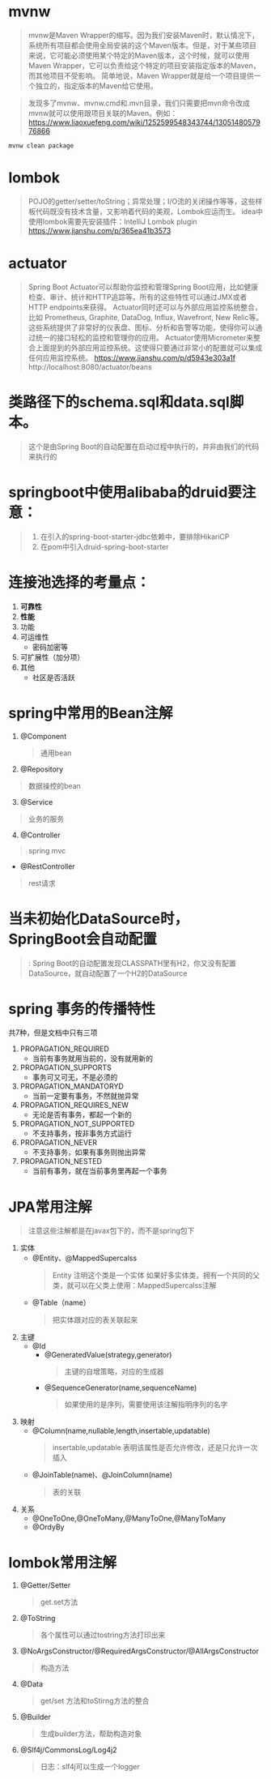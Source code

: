 # mvnw
 > mvnw是Maven Wrapper的缩写。因为我们安装Maven时，默认情况下，系统所有项目都会使用全局安装的这个Maven版本。但是，对于某些项目来说，它可能必须使用某个特定的Maven版本，这个时候，就可以使用Maven Wrapper，它可以负责给这个特定的项目安装指定版本的Maven，而其他项目不受影响。
>简单地说，Maven Wrapper就是给一个项目提供一个独立的，指定版本的Maven给它使用。

>发现多了mvnw、mvnw.cmd和.mvn目录，我们只需要把mvn命令改成mvnw就可以使用跟项目关联的Maven。例如：
>https://www.liaoxuefeng.com/wiki/1252599548343744/1305148057976866
 
```
mvnw clean package
```
# lombok
> POJO的getter/setter/toString；异常处理；I/O流的关闭操作等等，这些样板代码既没有技术含量，又影响着代码的美观，Lombok应运而生。
>idea中使用lombok需要先安装插件：IntelliJ Lombok plugin
>https://www.jianshu.com/p/365ea41b3573

# actuator
> Spring Boot Actuator可以帮助你监控和管理Spring Boot应用，比如健康检查、审计、统计和HTTP追踪等。所有的这些特性可以通过JMX或者HTTP endpoints来获得。
Actuator同时还可以与外部应用监控系统整合，比如 Prometheus, Graphite, DataDog, Influx, Wavefront, New Relic等。这些系统提供了非常好的仪表盘、图标、分析和告警等功能，使得你可以通过统一的接口轻松的监控和管理你的应用。
Actuator使用Micrometer来整合上面提到的外部应用监控系统。这使得只要通过非常小的配置就可以集成任何应用监控系统。
>https://www.jianshu.com/p/d5943e303a1f
>http://localhost:8080/actuator/beans
# 类路径下的schema.sql和data.sql脚本。
> 这个是由Spring Boot的自动配置在启动过程中执行的，并非由我们的代码来执行的
# springboot中使用alibaba的druid要注意：
> 1. 在引入的spring-boot-starter-jdbc依赖中，要排除HikariCP
> 2. 在pom中引入druid-spring-boot-starter
>
# 连接池选择的考量点：
1. **可靠性**
2. **性能**
3. 功能
4. 可运维性
    + 密码加密等
5. 可扩展性（加分项）
6. 其他
    - 社区是否活跃
    
# spring中常用的Bean注解
1. @Component
   > 通用bean
2. @Repository
> 数据操控的bean
3. @Service
> 业务的服务
4. @Controller
> spring mvc
 - @RestController
 > rest请求

# 当未初始化DataSource时，SpringBoot会自动配置
> : Spring Boot的自动配置发现CLASSPATH里有H2，你又没有配置DataSource，就自动配置了一个H2的DataSource

# spring 事务的传播特性
共7种，但是文档中只有三项
1. PROPAGATION_REQUIRED
    - 当前有事务就用当前的，没有就用新的
2. PROPAGATION_SUPPORTS
    - 事务可又可无，不是必须的
3. PROPAGATION_MANDATORYD
    - 当前一定要有事务，不然就抛异常
4. PROPAGATION_REQUIRES_NEW
    - 无论是否有事务，都起一个新的
5. PROPAGATION_NOT_SUPPORTED
    - 不支持事务，按非事务方式运行
6. PROPAGATION_NEVER
    - 不支持事务，如果有事务则抛出异常
7. PROPAGATION_NESTED
    - 当前有事务，就在当前事务里再起一个事务
    
    
# JPA常用注解
> 注意这些注解都是在javax包下的，而不是spring包下
1. 实体
    - @Entity、@MappedSupercalss
        > Entity 注明这个类是一个实体
        >如果好多实体类，拥有一个共同的父类，就可以在父类上使用：MappedSupercalss注解
    - @Table（name）
        > 把实体跟对应的表关联起来
2. 主键
    - @Id
        - @GeneratedValue(strategy,generator)
            > 主键的自增策略，对应的生成器
        - @SequenceGenerator(name,sequenceName)
            > 如果使用的是序列，需要使用该注解指明序列的名字
3. 映射
    - @Column(name,nullable,length,insertable,updatable)
        > insertable,updatable 表明该属性是否允许修改，还是只允许一次插入
    - @JoinTable(name)、@JoinColumn(name)
        > 表的关联
4. 关系
    - @OneToOne,@OneToMany,@ManyToOne,@ManyToMany
    - @OrdyBy

# lombok常用注解
1. @Getter/Setter
    >get.set方法
2. @ToString
    >各个属性可以通过tostring方法打印出来
3. @NoArgsConstructor/@RequiredArgsConstructor/@AllArgsConstructor
    >构造方法
4. @Data
    > get/set 方法和toStirng方法的整合
5. @Builder
    > 生成builder方法，帮助构造对象
6. @Slf4j/CommonsLog/Log4j2
    > 日志：slf4j可以生成一个logger
